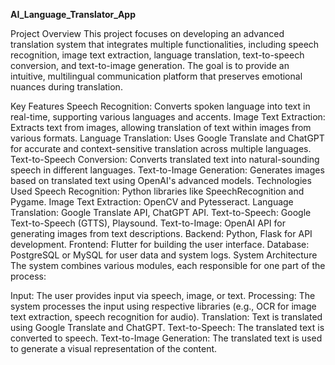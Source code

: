 **AI_Language_Translator_App**

Project Overview
This project focuses on developing an advanced translation system that integrates multiple functionalities, including speech recognition, image text extraction, language translation, text-to-speech conversion, and text-to-image generation. The goal is to provide an intuitive, multilingual communication platform that preserves emotional nuances during translation.

Key Features
Speech Recognition: Converts spoken language into text in real-time, supporting various languages and accents.
Image Text Extraction: Extracts text from images, allowing translation of text within images from various formats.
Language Translation: Uses Google Translate and ChatGPT for accurate and context-sensitive translation across multiple languages.
Text-to-Speech Conversion: Converts translated text into natural-sounding speech in different languages.
Text-to-Image Generation: Generates images based on translated text using OpenAI's advanced models.
Technologies Used
Speech Recognition: Python libraries like SpeechRecognition and Pygame.
Image Text Extraction: OpenCV and Pytesseract.
Language Translation: Google Translate API, ChatGPT API.
Text-to-Speech: Google Text-to-Speech (GTTS), Playsound.
Text-to-Image: OpenAI API for generating images from text descriptions.
Backend: Python, Flask for API development.
Frontend: Flutter for building the user interface.
Database: PostgreSQL or MySQL for user data and system logs.
System Architecture
The system combines various modules, each responsible for one part of the process:

Input: The user provides input via speech, image, or text.
Processing: The system processes the input using respective libraries (e.g., OCR for image text extraction, speech recognition for audio).
Translation: Text is translated using Google Translate and ChatGPT.
Text-to-Speech: The translated text is converted to speech.
Text-to-Image Generation: The translated text is used to generate a visual representation of the content.
